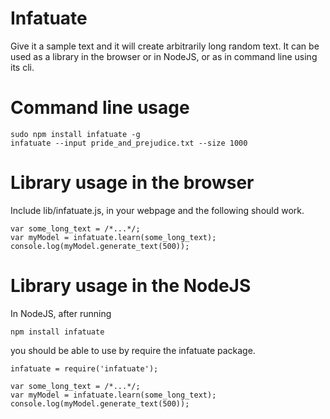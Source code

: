 # Infatuate

Give it a sample text and it will create arbitrarily long random text.
It can be used as a library in the browser or in NodeJS, or as in command line using its cli.


# Command line usage

    sudo npm install infatuate -g
    infatuate --input pride_and_prejudice.txt --size 1000


# Library usage in the browser
    

Include lib/infatuate.js, in your webpage and the following should work.
    
    var some_long_text = /*...*/;
    var myModel = infatuate.learn(some_long_text);
    console.log(myModel.generate_text(500));


# Library usage in the NodeJS

In NodeJS, after running
    
    npm install infatuate

you should be able to use by require the infatuate package.

    infatuate = require('infatuate');

    var some_long_text = /*...*/;
    var myModel = infatuate.learn(some_long_text);
    console.log(myModel.generate_text(500));